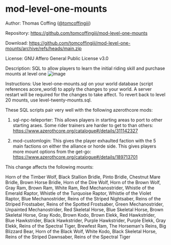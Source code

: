 # mod-level-one-mounts

Author: Thomas Coffing ([@tomcoffingiii](https://github.com/tomcoffingiii))

Repository: https://github.com/tomcoffingiii/mod-level-one-mounts

Download: https://github.com/tomcoffingiii/mod-level-one-mounts/archive/refs/heads/main.zip

License: GNU Affero General Public License v3.0

Description: SQL to allow players to learn the initial riding skill and purchase mounts at level one
![image](https://github.com/user-attachments/assets/f57703d1-da70-4c02-b5f6-c3b21f176d37)

Instructions: Use level-one-mounts.sql on your world database (script references acore_world) to apply the changes to your world.  A server restart will be required for the changes to take affect.  To revert back to level 20 mounts, use level-twenty-mounts.sql.

These SQL scripts pair very well with the following azerothcore mods:  

1) sql-npc-teleporter: This allows players in starting areas to port to other starting araes.  Some rider trainers are harder to get to than others: https://www.azerothcore.org/catalogue#/details/311142327 

1) mod-customlogin: This gives the player exhaulted faction with the 5 main factions on either the alliance or horde side.  This gives players more mount options from the get-go: https://www.azerothcore.org/catalogue#/details/189713701

This change affects the following mounts: 

Horn of the Timber Wolf, 
Black Stallion Bridle, 
Pinto Bridle, 
Chestnut Mare Bridle, 
Brown Horse Bridle, 
Horn of the Dire Wolf, 
Horn of the Brown Wolf, 
Gray Ram, 
Brown Ram, 
White Ram, 
Red Mechanostrider, 
Whistle of the Emerald Raptor, 
Whistle of the Turquoise Raptor, 
Whistle of the Violet Raptor, 
Blue Mechanostrider, 
Reins of the Striped Nightsaber, 
Reins of the Striped Frostsaber, 
Reins of the Spotted Frostsaber, 
Green Mechanostrider, 
Unpainted Mechanostrider, 
Red Skeletal Horse, 
Blue Skeletal Horse, 
Brown Skeletal Horse, 
Gray Kodo, 
Brown Kodo, 
Brown Elekk, 
Red Hawkstrider, 
Blue Hawkstrider, 
Black Hawkstrider, 
Purple Hawkstrider, 
Purple Elekk, 
Gray Elekk, 
Reins of the Spectral Tiger, 
Brewfest Ram, 
The Horseman's Reins, 
Big Blizzard Bear, 
Horn of the Black Wolf, 
White Kodo, 
Black Skeletal Horse, 
Reins of the Striped Dawnsaber, 
Reins of the Spectral Tiger

